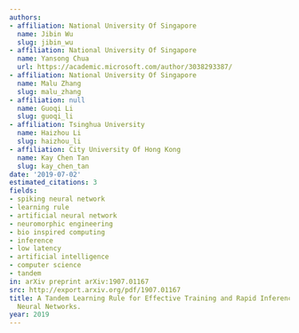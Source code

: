 ```yaml
---
authors:
- affiliation: National University Of Singapore
  name: Jibin Wu
  slug: jibin_wu
- affiliation: National University Of Singapore
  name: Yansong Chua
  url: https://academic.microsoft.com/author/3038293387/
- affiliation: National University Of Singapore
  name: Malu Zhang
  slug: malu_zhang
- affiliation: null
  name: Guoqi Li
  slug: guoqi_li
- affiliation: Tsinghua University
  name: Haizhou Li
  slug: haizhou_li
- affiliation: City University Of Hong Kong
  name: Kay Chen Tan
  slug: kay_chen_tan
date: '2019-07-02'
estimated_citations: 3
fields:
- spiking neural network
- learning rule
- artificial neural network
- neuromorphic engineering
- bio inspired computing
- inference
- low latency
- artificial intelligence
- computer science
- tandem
in: arXiv preprint arXiv:1907.01167
src: http://export.arxiv.org/pdf/1907.01167
title: A Tandem Learning Rule for Effective Training and Rapid Inference of Deep Spiking
  Neural Networks.
year: 2019
---
```

